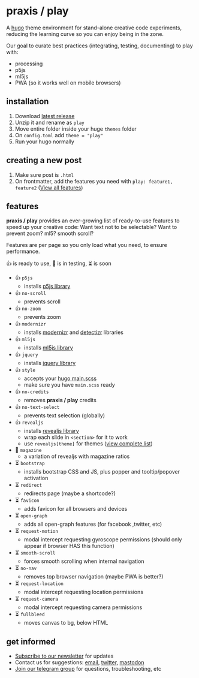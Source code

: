 # praxis / play

A [hugo](https://gohugo.io/) theme environment for  stand-alone creative code experiments, reducing the learning curve so you can enjoy being in the zone.

Our goal to curate best practices (integrating, testing, documenting) to play with:

- processing
- p5js
- ml5js
- PWA (so it works well on mobile browsers)

## installation

1. Download [latest release](https://github.com/praxisnyc/play/archive/1.3.zip)
1. Unzip it and rename as `play`
1. Move entire folder inside your huge `themes` folder
1. On `config.toml` add `theme = "play"`
1. Run your hugo normally


## creating a new post

1. Make sure post is `.html`
1. On frontmatter, add the features you need with `play: feature1, feature2` ([View all features](https://github.com/praxisnyc/play/#features))

## features

**praxis / play** provides an ever-growing list of ready-to-use features to speed up your creative code: Want text not to be selectable? Want to prevent zoom? ml5? smooth scroll?

Features are per page so you only load what you need, to ensure performance. 

👍 is ready to use, 🧪 is in testing, ⏳ is soon

- 👍 `p5js`
	- installs [p5js library](https://p5js.org/)
- 👍 `no-scroll`
	- prevents scroll
- 👍 `no-zoom`
	- prevents zoom
- 👍 `modernizr`
	- installs [modernizr](https://modernizr.com/) and [detectizr](https://github.com/barisaydinoglu/Detectizr#detectizr) libraries
- 👍 `ml5js`
	- installs [ml5js library](https://ml5js.org/)
- 👍 `jquery`
	- installs [jquery library](https://jquery.com/)
- 👍 `style`
	- accepts your [hugo main.scss](https://gohugo.io/hugo-pipes/scss-sass/)
	- make sure you have `main.scss` ready
- 👍 `no-credits`
	- removes **praxis / play** credits
- 👍 `no-text-select`
	- prevents text selection (globally)
- 👍 `revealjs`
	- installs [revealjs library](https://revealjs.com/)
	- wrap each slide in `<section>` for it to work
	- use `revealjs[theme]` for themes ([view complete list](https://revealjs.com/themes/))
- 🧪 `magazine`
	- a variation of revealjs with magazine ratios
- ⏳ `bootstrap`
	- installs bootstrap CSS and JS, plus popper and tooltip/popover activation
- ⏳ `redirect`
	- redirects page  (maybe a shortcode?)
- ⏳ `favicon`
	- adds favicon for all browsers and devices
- ⏳ `open-graph`
	- adds all open-graph features (for facebook ,twitter, etc)
- ⏳ `request-motion`
	- modal intercept requesting gyroscope permissions (should only appear if browser HAS this function)
- ⏳ `smooth-scroll`
	- forces smooth scrolling when internal navigation
- ⏳ `no-nav`
	- removes top browser navigation (maybe PWA is better?)
- ⏳ `request-location`
	- modal intercept requesting location permissions
- ⏳ `request-camera`
	- modal intercept requesting camera permissions
- ⏳ `fullbleed`
	- moves canvas to bg, below HTML


## get informed

- [Subscribe to our newsletter](https://tinyletter.com/praxis-play/) for updates
- Contact us for suggestions: [email](mailto:info@nicholasfrota.com?subject=praxis%20play%20feature%20suggestion), [twitter](https://twitter.com/nonlinear), [mastodon](https://mastodon.social/@nonlinear)
- [Join our telegram group](https://t.me/joinchat/IZcW2U4HflaCQj1G) for questions, troubleshooting, etc